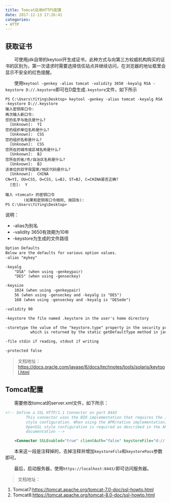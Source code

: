 ```yaml
---
title: Tomcat启用HTTPS配置
date: 2017-12-13 17:26:41
categories:
- HTTP
---
```


## 获取证书

&emsp;&emsp;可使用jdk自带的keytool开生成证书，此种方式与向第三方权威机构购买的证书的区别为，第一次请求时需要选择信任站点并继续访问，在浏览器的地址框里会显示不安全的红色提醒。

&emsp;&emsp;使用`keytool -genkey -alias tomcat -validity 3650 -keyalg RSA -keystore D://.keystore`即可在D盘生成`.keystore`文件，如下所示
```
PS C:\Users\YiYing\Desktop> keytool -genkey -alias tomcat -keyalg RSA -keystore D://.keystore
输入密钥库口令:
再次输入新口令:
您的名字与姓氏是什么?
  [Unknown]:  YI
您的组织单位名称是什么?
  [Unknown]:  CSS
您的组织名称是什么?
  [Unknown]:  CSS
您所在的城市或区域名称是什么?
  [Unknown]:  BJ
您所在的省/市/自治区名称是什么?
  [Unknown]:  BJ
该单位的双字母国家/地区代码是什么?
  [Unknown]:  CHINA
CN=YI, OU=CSS, O=CSS, L=BJ, ST=BJ, C=CHINA是否正确?
  [否]:  Y

输入 <tomcat> 的密钥口令
        (如果和密钥库口令相同, 按回车):
PS C:\Users\YiYing\Desktop>
```
说明：
- -alias为别名
- -validity 3650有效期为10年
- -keystore为生成的文件路径

```html
Option Defaults
Below are the defaults for various option values.
-alias "mykey"

-keyalg
    "DSA" (when using -genkeypair)
    "DES" (when using -genseckey)

-keysize
    1024 (when using -genkeypair)
    56 (when using -genseckey and -keyalg is "DES")
    168 (when using -genseckey and -keyalg is "DESede")

-validity 90

-keystore the file named .keystore in the user's home directory

-storetype the value of the "keystore.type" property in the security properties file,
           which is returned by the static getDefaultType method in java.security.KeyStore

-file stdin if reading, stdout if writing

-protected false
```
> 文档地址：
https://docs.oracle.com/javase/6/docs/technotes/tools/solaris/keytool.html

## Tomcat配置

&emsp;&emsp;需要修改tomcat的server.xml文件，如下所示：
```xml
<!-- Define a SSL HTTP/1.1 Connector on port 8443
         This connector uses the BIO implementation that requires the JSSE
         style configuration. When using the APR/native implementation, the
         OpenSSL style configuration is required as described in the APR/native
         documentation -->

    <Connector SSLEnabled="true" clientAuth="false" keystoreFile="d://.keystore" keystorePass="111111" maxThreads="150" port="8443" protocol="org.apache.coyote.http11.Http11Protocol" scheme="https" secure="true" sslProtocol="TLS"/>
```
&emsp;&emsp;本来这一段是注释掉的，去掉注释并增加`keystoreFile`和`keystorePass`参数即可。

&emsp;&emsp;最后，启动服务器，使用`https://localhost:8443/`即可访问服务器。

>文档地址：
1. Tomcat7:https://tomcat.apache.org/tomcat-7.0-doc/ssl-howto.html
2. Tomcat8:https://tomcat.apache.org/tomcat-8.0-doc/ssl-howto.html
